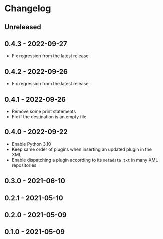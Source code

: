 # Changelog

## Unreleased

## 0.4.3 - 2022-09-27

* Fix regression from the latest release

## 0.4.2 - 2022-09-26

* Fix regression from the latest release

## 0.4.1 - 2022-09-26

* Remove some print statements
* Fix if the destination is an empty file

## 0.4.0 - 2022-09-22

* Enable Python 3.10
* Keep same order of plugins when inserting an updated plugin in the XML
* Enable dispatching a plugin according to its `metadata.txt` in many XML repositories

## 0.3.0 - 2021-06-10

## 0.2.1 - 2021-05-10

## 0.2.0 - 2021-05-09

## 0.1.0 - 2021-05-09
